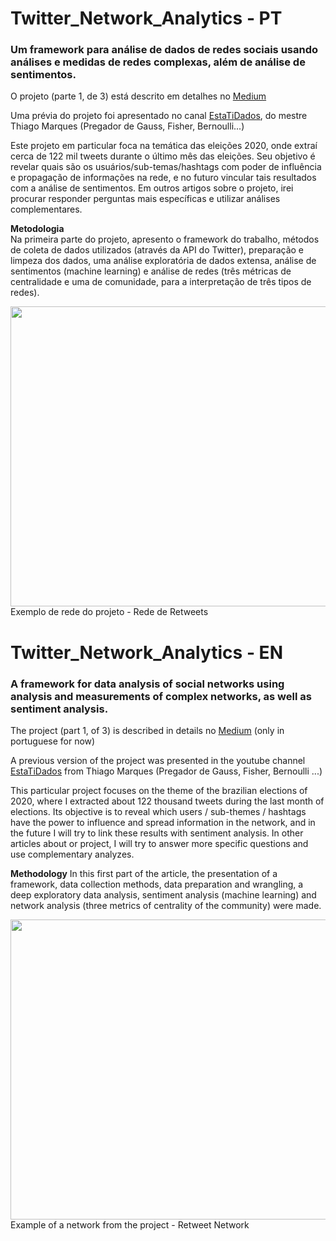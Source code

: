 # Twitter_Network_Analytics - PT
### Um framework para análise de dados de redes sociais usando análises e medidas de redes complexas, além de análise de sentimentos.

O projeto (parte 1, de 3) está descrito em detalhes no [Medium](https://felipe-marcel-neves.medium.com/twitter-network-analytics-fcb01272e2fd)

Uma prévia do projeto foi apresentado no canal [EstaTiDados](https://www.youtube.com/watch?v=jAl-GvLnAiw&t=1s), do mestre Thiago Marques (Pregador de Gauss, Fisher, Bernoulli...)

Este projeto em particular foca na temática das eleições 2020, onde extraí cerca de 122 mil tweets durante o último mês das eleições. Seu objetivo é revelar quais são os usuários/sub-temas/hashtags com poder de influência e propagação de informações na rede, e no futuro vincular tais resultados com a análise de sentimentos. Em outros artigos sobre o projeto, irei procurar responder perguntas mais específicas e utilizar análises complementares.

**Metodologia** 
<br /> 
Na primeira parte do projeto, apresento o framework do trabalho, métodos de coleta de dados utilizados (através da API do Twitter), preparação e limpeza dos dados, uma análise exploratória de dados extensa, análise de sentimentos (machine learning) e análise de redes (três métricas de centralidade e uma de comunidade, para a interpretação de três tipos de redes).

<img src="https://miro.medium.com/max/1163/1*sr5O0iNHzajHfn4DgTXL1w.gif" width="640" height="480">
Exemplo de rede do projeto - Rede de Retweets 

# Twitter_Network_Analytics - EN
### A framework for data analysis of social networks using analysis and measurements of complex networks, as well as sentiment analysis. 

The project (part 1, of 3) is described in details no [Medium](https://felipe-marcel-neves.medium.com/twitter-network-analytics-fcb01272e2fd) (only in portuguese for now)

A previous version of the project was presented in the youtube channel [EstaTiDados](https://www.youtube.com/watch?v=jAl-GvLnAiw&t=1s) from Thiago Marques (Pregador de Gauss, Fisher, Bernoulli ...)

This particular project focuses on the theme of the brazilian elections of 2020, where I extracted about 122 thousand tweets during the last month of elections. Its objective is to reveal which users / sub-themes / hashtags have the power to influence and spread information in the network, and in the future I will try to link these results with sentiment analysis. In other articles about or project, I will try to answer more specific questions and use complementary analyzes.

**Methodology** 
In this first part of the article, the presentation of a framework, data collection methods, data preparation and wrangling, a deep exploratory data analysis, sentiment analysis (machine learning) and network analysis (three metrics of centrality of the community) were made.

<img src="https://miro.medium.com/max/1163/1*sr5O0iNHzajHfn4DgTXL1w.gif" width="640" height="480">
Example of a network from the project - Retweet Network

